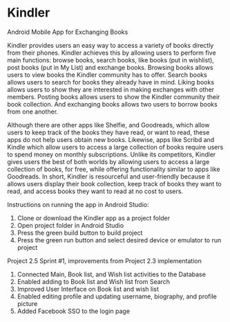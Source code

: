 # Kindler
Android Mobile App for Exchanging Books

Kindler provides users an easy way to access a variety of books directly from their phones. Kindler achieves this by allowing users to perform five main functions: browse books, search books, like books (put in wishlist), post books (put in My List) and exchange books. Browsing books allows users to view books the Kindler community has to offer. Search books allows users to search for books they already have in mind. Liking books allows users to show they are interested in making exchanges with other members. Posting books allows users to show the Kindler community their book collection. And exchanging books allows two users to borrow books from one another. 

Although there are other apps like Shelfie, and Goodreads, which allow users to keep track of the books they have read, or want to read, these apps do not help users obtain new books. Likewise, apps like Scribd and Kindle which allow users to access a large collection of books require users to spend money on monthly subscriptions. Unlike its competitors, Kindler gives users the best of both worlds by allowing users to access a large collection of books, for free, while offering functionality similar to apps like Goodreads. In short, Kindler is resourceful and user-friendly because it allows users display their book collection, keep track of books they want to read, and access books they want to read at no cost to users.

Instructions on running the app in Android Studio:
1. Clone or download the Kindler app as a project folder
2. Open project folder in Android Studio
3. Press the green build button to build project
4. Press the green run button and select desired device or emulator to run project

Project 2.5 Sprint #1, improvements from Project 2.3 implementation 
1. Connected Main, Book list, and Wish list activities to the Database
2. Enabled adding to Book list and Wish list from Search
3. Improved User Interface on Book list and wish list
4. Enabled editing profile and updating username, biography, and profile picture
5. Added Facebook SSO to the login page
